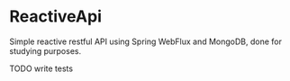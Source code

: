 # ReactiveApi
Simple reactive restful API using Spring WebFlux and MongoDB, done for studying purposes.

TODO write tests
